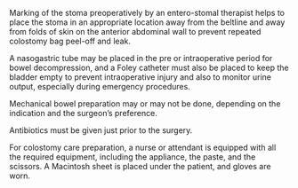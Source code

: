 Marking of the stoma preoperatively by an entero-stomal therapist helps to place the stoma in an appropriate location away from the beltline and away from folds of skin on the anterior abdominal wall to prevent repeated colostomy bag peel-off and leak.

A nasogastric tube may be placed in the pre or intraoperative period for bowel decompression, and a Foley catheter must also be placed to keep the bladder empty to prevent intraoperative injury and also to monitor urine output, especially during emergency procedures.

Mechanical bowel preparation may or may not be done, depending on the indication and the surgeon’s preference.

Antibiotics must be given just prior to the surgery.

For colostomy care preparation, a nurse or attendant is equipped with all the required equipment, including the appliance, the paste, and the scissors. A Macintosh sheet is placed under the patient, and gloves are worn.